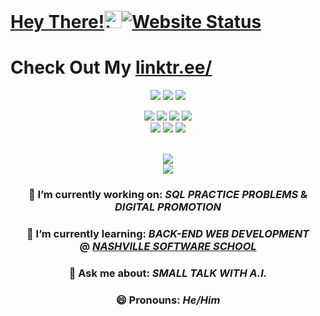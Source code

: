 # [Hey There!](https://jacksonrgoodman.github.io)<img src="https://user-images.githubusercontent.com/1303154/88677602-1635ba80-d120-11ea-84d8-d263ba5fc3c0.gif" width="28px" alt="hi">[![Website Status](https://img.shields.io/website?label=My%20Personal%20Website&up_message=Online!&url=https%3A%2F%2Fjacksonrgoodman.github.io)](https://jacksonrgoodman.github.io)
# Check Out My [linktr.ee/](https://linktr.ee/jacksonrgoodman)
<div>
<p align="center"><a href="https://www.linkedin.com/in/jacksonrgoodman/"><img src="https://img.shields.io/badge/-Linked%20In-0e76a8?style=flat&labelColor=0e76a8&logo=linkedin&logoColor=white" /></a> <a href="mailto:jacksonrgoodman@gmail.com"><img src="https://img.shields.io/badge/-jacksonrgoodman@gmail.com-c0392b?style=flat&labelColor=c0392b&logo=gmail&logoColor=white" /></a> <a href="https://dev.to/jacksonrgoodman/"><img src="https://img.shields.io/badge/-Jackson%20Goodman%20@%20DEV.to-%23323330.svg?style=flat&logo=dev-dot-to&logoColor=white" /></a> 
</a>

<p align="center"><img src="https://img.shields.io/badge/adobe%20photoshop%20-%2331A8FF.svg?&style=for-the-badge&logo=adobe%20photoshop&logoColor=white"/> <img src="https://img.shields.io/badge/adobe%20premiere%20-%231572B6.svg?&style=for-the-badge&logo=adobe%20premiere%20pro&logoColor=white"/> <img src="https://img.shields.io/badge/html5%20-%23E34F26.svg?&style=for-the-badge&logo=html5&logoColor=white"/> <img src="https://img.shields.io/badge/css3%20-%231572B6.svg?&style=for-the-badge&logo=css3&logoColor=white"/><br>
 <img src="https://img.shields.io/badge/node.js%20-%2343853D.svg?&style=for-the-badge&logo=node.js&logoColor=white"/> <img src="https://img.shields.io/badge/javascript%20-%23323330.svg?&style=for-the-badge&logo=javascript&logoColor=%23F7DF1E"/> <img src="https://img.shields.io/badge/git%20-%23F05033.svg?&style=for-the-badge&logo=git&logoColor=white"/> <br><br>
  </div>
<div>
  
  

<p align="center">
  
  <img align="center" src="https://github-readme-stats-sandy-five.vercel.app/api?username=jacksonrgoodman&theme=blue-green" />
 <br/>
 <img align="center" src="https://github-readme-stats-sandy-five.vercel.app/api/top-langs/?username=jacksonrgoodman&theme=blue-green&exclude_repo=PoKi-Practice,jacksonrgoodman.github.io&layout=compact" />

</p>

<!--
**jacksonrgoodman/jacksonrgoodman** is a ✨ _special_ ✨ repository because its `README.md` (this file) appears on your GitHub profile.

Here are some ideas to get you started:
-->


<h3 style="..." align="center">  🔭 I’m currently working on: <em>SQL PRACTICE PROBLEMS</em> & <em>DIGITAL PROMOTION</em> </h3>
<h3 align="center">  🌱 I’m currently learning: <em>BACK-END WEB DEVELOPMENT</em> <br/>@ <a href="https://nashvillesoftwareschool.com/"><em>NASHVILLE SOFTWARE SCHOOL</em></a></h3>
<h3 align="center">  💬 Ask me about: <em>SMALL TALK WITH A.I.</em> </h3>
<h3 align="center">  😄 Pronouns: <em>He/Him</em> </h3>


</div>
